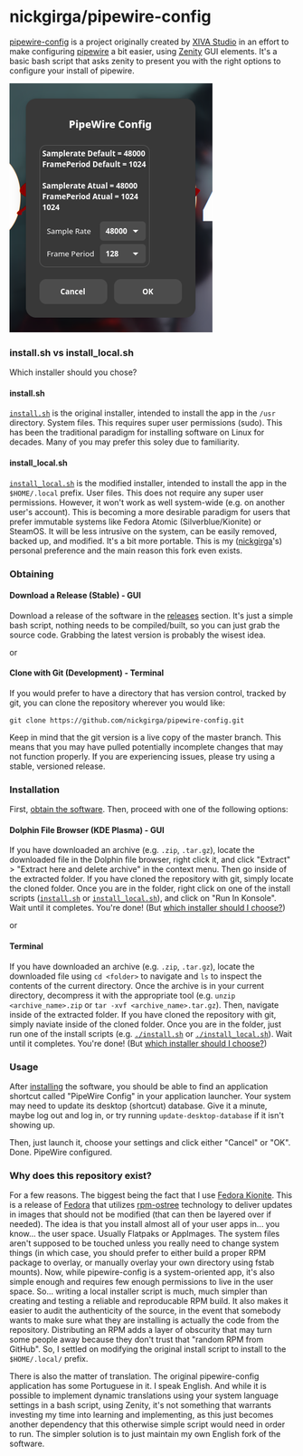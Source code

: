 # nickgirga/pipewire-config
[pipewire-config](https://github.com/xivastudio/pipewire-config) is a project originally created by [XIVA Studio](https://github.com/xivastudio) in an effort to make configuring [pipewire](https://www.pipewire.org/) a bit easier, using [Zenity](https://gitlab.gnome.org/GNOME/zenity) GUI elements. It's a basic bash script that asks zenity to present you with the right options to configure your install of pipewire.

![screenshot_0.png](.screenshots/screenshot_0.png)

### install.sh vs install_local.sh
Which installer should you chose?

#### install.sh
[`install.sh`](install.sh) is the original installer, intended to install the app in the `/usr` directory. System files. This requires super user permissions (sudo). This has been the traditional paradigm for installing software on Linux for decades. Many of you may prefer this soley due to familiarity.

#### install_local.sh
[`install_local.sh`](install_local.sh) is the modified installer, intended to install the app in the `$HOME/.local` prefix. User files. This does not require any super user permissions. However, it won't work as well system-wide (e.g. on another user's account). This is becoming a more desirable paradigm for users that prefer immutable systems like Fedora Atomic (Silverblue/Kionite) or SteamOS. It will be less intrusive on the system, can be easily removed, backed up, and modified. It's a bit more portable. This is my ([nickgirga](https://github.com/nickgirga)'s) personal preference and the main reason this fork even exists.

### Obtaining
#### Download a Release (Stable) - GUI
Download a release of the software in the [releases](https://github.com/nickgirga/pipewire-config/releases) section. It's just a simple bash script, nothing needs to be compiled/built, so you can just grab the source code. Grabbing the latest version is probably the wisest idea.

or

#### Clone with Git (Development) - Terminal
If you would prefer to have a directory that has version control, tracked by git, you can clone the repository wherever you would like:
```
git clone https://github.com/nickgirga/pipewire-config.git
```
Keep in mind that the git version is a live copy of the master branch. This means that you may have pulled potentially incomplete changes that may not function properly. If you are experiencing issues, please try using a stable, versioned release.

### Installation
First, [obtain the software](#Obtaining). Then, proceed with one of the following options:
#### Dolphin File Browser (KDE Plasma) - GUI
If you have downloaded an archive (e.g. `.zip`, `.tar.gz`), locate the downloaded file in the Dolphin file browser, right click it, and click "Extract" > "Extract here and delete archive" in the context menu. Then go inside of the extracted folder. If you have cloned the repository with git, simply locate the cloned folder. Once you are in the folder, right click on one of the install scripts ([`install.sh`](#installsh) or [`install_local.sh`](#install_localsh)), and click on "Run In Konsole". Wait until it completes. You're done! (But [which installer should I choose?](#installsh-vs-install_localsh))

or

#### Terminal
If you have downloaded an archive (e.g. `.zip`, `.tar.gz`), locate the downloaded file using `cd <folder>` to navigate and `ls` to inspect the contents of the current directory. Once the archive is in your current directory, decompress it with the appropriate tool (e.g. `unzip <archive_name>.zip` or `tar -xvf <archive_name>.tar.gz`). Then, navigate inside of the extracted folder. If you have cloned the repository with git, simply naviate inside of the cloned folder. Once you are in the folder, just run one of the install scripts (e.g. [`./install.sh`](#installsh) or [`./install_local.sh`](#install_localsh)). Wait until it completes. You're done! (But [which installer should I choose?](#installsh-vs-install_localsh))

### Usage
After [installing](#installation) the software, you should be able to find an application shortcut called "PipeWire Config" in your application launcher. Your system may need to update its desktop (shortcut) database. Give it a minute, maybe log out and log in, or try running `update-desktop-database` if it isn't showing up.

Then, just launch it, choose your settings and click either "Cancel" or "OK". Done. PipeWire configured.

### Why does this repository exist?

For a few reasons. The biggest being the fact that I use [Fedora Kionite](https://fedoraproject.org/atomic-desktops/kinoite/). This is a release of [Fedora](https://fedoraproject.org/) that utilizes [rpm-ostree](https://coreos.github.io/rpm-ostree/) technology to deliver updates in images that should not be modified (that can then be layered over if needed). The idea is that you install almost all of your user apps in... you know... the user space. Usually Flatpaks or AppImages. The system files aren't supposed to be touched unless you really need to change system things (in which case, you should prefer to either build a proper RPM package to overlay, or manually overlay your own directory using fstab mounts). Now, while pipewire-config is a system-oriented app, it's also simple enough and requires few enough permissions to live in the user space. So... writing a local installer script is much, much simpler than creating and testing a reliable and reproducable RPM build. It also makes it easier to audit the authenticity of the source, in the event that somebody wants to make sure what they are installing is actually the code from the repository. Distributing an RPM adds a layer of obscurity that may turn some people away because they don't trust that "random RPM from GitHub". So, I settled on modifying the original install script to install to the `$HOME/.local/` prefix.

There is also the matter of translation. The original pipewire-config application has some Portuguese in it. I speak English. And while it is possible to implement dynamic translations using your system language settings in a bash script, using Zenity, it's not something that warrants investing my time into learning and implementing, as this just becomes another dependency that this otherwise simple script would need in order to run. The simpler solution is to just maintain my own English fork of the software.